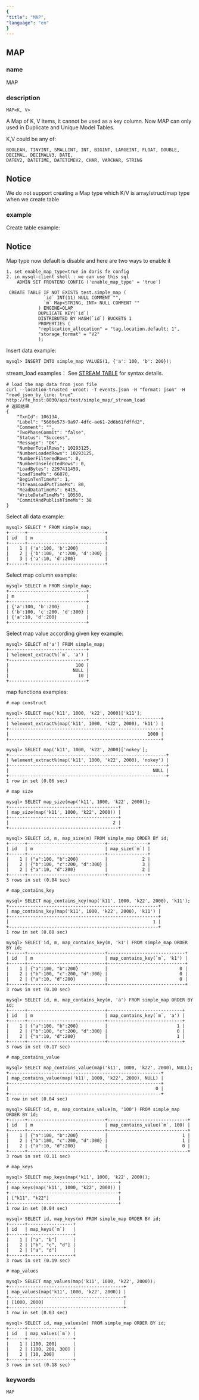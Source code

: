```yaml
---
{
"title": "MAP",
"language": "en"
}
---
```


<!-- 
Licensed to the Apache Software Foundation (ASF) under one
or more contributor license agreements.  See the NOTICE file
distributed with this work for additional information
regarding copyright ownership.  The ASF licenses this file
to you under the Apache License, Version 2.0 (the
"License"); you may not use this file except in compliance
with the License.  You may obtain a copy of the License at

  http://www.apache.org/licenses/LICENSE-2.0

Unless required by applicable law or agreed to in writing,
software distributed under the License is distributed on an
"AS IS" BASIS, WITHOUT WARRANTIES OR CONDITIONS OF ANY
KIND, either express or implied.  See the License for the
specific language governing permissions and limitations
under the License.
-->

## MAP

### name

<version since="2.0.0">

MAP

</version>

### description

`MAP<K, V>`

A Map of K, V items, it cannot be used as a key column. Now MAP can only used in Duplicate and Unique Model Tables.

K,V could be any of:

```
BOOLEAN, TINYINT, SMALLINT, INT, BIGINT, LARGEINT, FLOAT, DOUBLE, DECIMAL, DECIMALV3, DATE,
DATEV2, DATETIME, DATETIMEV2, CHAR, VARCHAR, STRING
```

## Notice
We do not support creating a Map type which K/V is array/struct/map type when we create table

### example

Create table example:

## Notice
Map type now default is disable and 
here are two ways to enable it
```
1. set enable_map_type=true in doris fe config
2. in mysql-client shell : we can use this sql 
    ADMIN SET FRONTEND CONFIG ('enable_map_type' = 'true')
```

```
 CREATE TABLE IF NOT EXISTS test.simple_map (
              `id` INT(11) NULL COMMENT "",
              `m` Map<STRING, INT> NULL COMMENT ""
            ) ENGINE=OLAP
            DUPLICATE KEY(`id`)
            DISTRIBUTED BY HASH(`id`) BUCKETS 1
            PROPERTIES (
            "replication_allocation" = "tag.location.default: 1",
            "storage_format" = "V2"
            );
```

Insert data example:

```
mysql> INSERT INTO simple_map VALUES(1, {'a': 100, 'b': 200});
```

stream_load examples：
See [STREAM TABLE](https://doris.apache.org/zh-CN/docs/dev/data-operate/import/import-way/stream-load-manual) for syntax details.

```
# load the map data from json file
curl --location-trusted -uroot: -T events.json -H "format: json" -H "read_json_by_line: true" http://fe_host:8030/api/test/simple_map/_stream_load
# 返回结果
{
    "TxnId": 106134,
    "Label": "5666e573-9a97-4dfc-ae61-2d6b61fdffd2",
    "Comment": "",
    "TwoPhaseCommit": "false",
    "Status": "Success",
    "Message": "OK",
    "NumberTotalRows": 10293125,
    "NumberLoadedRows": 10293125,
    "NumberFilteredRows": 0,
    "NumberUnselectedRows": 0,
    "LoadBytes": 2297411459,
    "LoadTimeMs": 66870,
    "BeginTxnTimeMs": 1,
    "StreamLoadPutTimeMs": 80,
    "ReadDataTimeMs": 6415,
    "WriteDataTimeMs": 10550,
    "CommitAndPublishTimeMs": 38
}
```

Select all data example:

```
mysql> SELECT * FROM simple_map;
+------+-----------------------------+
| id   | m                           |
+------+-----------------------------+
|    1 | {'a':100, 'b':200}          |
|    2 | {'b':100, 'c':200, 'd':300} |
|    3 | {'a':10, 'd':200}           |
+------+-----------------------------+
```

Select map column example:

```
mysql> SELECT m FROM simple_map;
+-----------------------------+
| m                           |
+-----------------------------+
| {'a':100, 'b':200}          |
| {'b':100, 'c':200, 'd':300} |
| {'a':10, 'd':200}           |
+-----------------------------+
```

Select map value according given key example: 

```
mysql> SELECT m['a'] FROM simple_map;
+-----------------------------+
| %element_extract%(`m`, 'a') |
+-----------------------------+
|                         100 |
|                        NULL |
|                          10 |
+-----------------------------+
```

map functions examples: 

```
# map construct

mysql> SELECT map('k11', 1000, 'k22', 2000)['k11'];
+---------------------------------------------------------+
| %element_extract%(map('k11', 1000, 'k22', 2000), 'k11') |
+---------------------------------------------------------+
|                                                    1000 |
+---------------------------------------------------------+

mysql> SELECT map('k11', 1000, 'k22', 2000)['nokey'];
+-----------------------------------------------------------+
| %element_extract%(map('k11', 1000, 'k22', 2000), 'nokey') |
+-----------------------------------------------------------+
|                                                      NULL |
+-----------------------------------------------------------+
1 row in set (0.06 sec)

# map size

mysql> SELECT map_size(map('k11', 1000, 'k22', 2000));
+-----------------------------------------+
| map_size(map('k11', 1000, 'k22', 2000)) |
+-----------------------------------------+
|                                       2 |
+-----------------------------------------+

mysql> SELECT id, m, map_size(m) FROM simple_map ORDER BY id;
+------+-----------------------------+---------------+
| id   | m                           | map_size(`m`) |
+------+-----------------------------+---------------+
|    1 | {"a":100, "b":200}          |             2 |
|    2 | {"b":100, "c":200, "d":300} |             3 |
|    2 | {"a":10, "d":200}           |             2 |
+------+-----------------------------+---------------+
3 rows in set (0.04 sec)

# map_contains_key

mysql> SELECT map_contains_key(map('k11', 1000, 'k22', 2000), 'k11');
+--------------------------------------------------------+
| map_contains_key(map('k11', 1000, 'k22', 2000), 'k11') |
+--------------------------------------------------------+
|                                                      1 |
+--------------------------------------------------------+
1 row in set (0.08 sec)

mysql> SELECT id, m, map_contains_key(m, 'k1') FROM simple_map ORDER BY id;
+------+-----------------------------+-----------------------------+
| id   | m                           | map_contains_key(`m`, 'k1') |
+------+-----------------------------+-----------------------------+
|    1 | {"a":100, "b":200}          |                           0 |
|    2 | {"b":100, "c":200, "d":300} |                           0 |
|    2 | {"a":10, "d":200}           |                           0 |
+------+-----------------------------+-----------------------------+
3 rows in set (0.10 sec)

mysql> SELECT id, m, map_contains_key(m, 'a') FROM simple_map ORDER BY id;
+------+-----------------------------+----------------------------+
| id   | m                           | map_contains_key(`m`, 'a') |
+------+-----------------------------+----------------------------+
|    1 | {"a":100, "b":200}          |                          1 |
|    2 | {"b":100, "c":200, "d":300} |                          0 |
|    2 | {"a":10, "d":200}           |                          1 |
+------+-----------------------------+----------------------------+
3 rows in set (0.17 sec)

# map_contains_value

mysql> SELECT map_contains_value(map('k11', 1000, 'k22', 2000), NULL);
+---------------------------------------------------------+
| map_contains_value(map('k11', 1000, 'k22', 2000), NULL) |
+---------------------------------------------------------+
|                                                       0 |
+---------------------------------------------------------+
1 row in set (0.04 sec)

mysql> SELECT id, m, map_contains_value(m, '100') FROM simple_map ORDER BY id;
+------+-----------------------------+------------------------------+
| id   | m                           | map_contains_value(`m`, 100) |
+------+-----------------------------+------------------------------+
|    1 | {"a":100, "b":200}          |                            1 |
|    2 | {"b":100, "c":200, "d":300} |                            1 |
|    2 | {"a":10, "d":200}           |                            0 |
+------+-----------------------------+------------------------------+
3 rows in set (0.11 sec)

# map_keys

mysql> SELECT map_keys(map('k11', 1000, 'k22', 2000));
+-----------------------------------------+
| map_keys(map('k11', 1000, 'k22', 2000)) |
+-----------------------------------------+
| ["k11", "k22"]                          |
+-----------------------------------------+
1 row in set (0.04 sec)

mysql> SELECT id, map_keys(m) FROM simple_map ORDER BY id;
+------+-----------------+
| id   | map_keys(`m`)   |
+------+-----------------+
|    1 | ["a", "b"]      |
|    2 | ["b", "c", "d"] |
|    2 | ["a", "d"]      |
+------+-----------------+
3 rows in set (0.19 sec)

# map_values

mysql> SELECT map_values(map('k11', 1000, 'k22', 2000));
+-------------------------------------------+
| map_values(map('k11', 1000, 'k22', 2000)) |
+-------------------------------------------+
| [1000, 2000]                              |
+-------------------------------------------+
1 row in set (0.03 sec)

mysql> SELECT id, map_values(m) FROM simple_map ORDER BY id;
+------+-----------------+
| id   | map_values(`m`) |
+------+-----------------+
|    1 | [100, 200]      |
|    2 | [100, 200, 300] |
|    2 | [10, 200]       |
+------+-----------------+
3 rows in set (0.18 sec)

```

### keywords

    MAP
